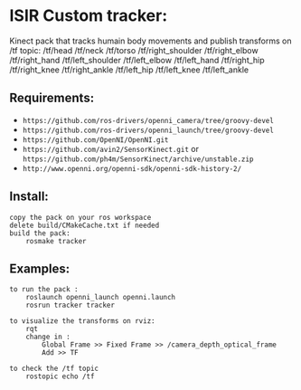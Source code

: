 ISIR Custom tracker:
====================

Kinect pack that tracks humain body movements and publish transforms on /tf topic:
	/tf/head
	/tf/neck
	/tf/torso
	/tf/right_shoulder
	/tf/right_elbow
	/tf/right_hand
	/tf/left_shoulder
	/tf/left_elbow
	/tf/left_hand
	/tf/right_hip
	/tf/right_knee
	/tf/right_ankle
	/tf/left_hip
	/tf/left_knee
	/tf/left_ankle

Requirements:
-------------
 * ``https://github.com/ros-drivers/openni_camera/tree/groovy-devel``
 * ``https://github.com/ros-drivers/openni_launch/tree/groovy-devel``
 * ``https://github.com/OpenNI/OpenNI.git``
 * ``https://github.com/avin2/SensorKinect.git`` or ``https://github.com/ph4m/SensorKinect/archive/unstable.zip``
 * ``http://www.openni.org/openni-sdk/openni-sdk-history-2/``

Install:
--------
	copy the pack on your ros workspace
	delete build/CMakeCache.txt if needed
	build the pack:
		rosmake tracker

Examples:
---------
	to run the pack :
		roslaunch openni_launch openni.launch
		rosrun tracker tracker

	to visualize the transforms on rviz:
		rqt
		change in :
			Global Frame >> Fixed Frame >> /camera_depth_optical_frame
			Add >> TF

	to check the /tf topic
		rostopic echo /tf


